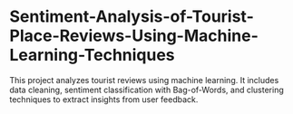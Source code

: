 # Sentiment-Analysis-of-Tourist-Place-Reviews-Using-Machine-Learning-Techniques
This project analyzes tourist reviews using machine learning. It includes data cleaning, sentiment classification with Bag-of-Words, and clustering techniques to extract insights from user feedback.
